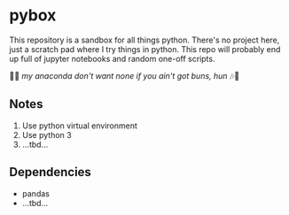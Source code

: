 # pybox

This repository is a sandbox for all things python. There's no project here, just a scratch pad where I try things in python. This repo will probably end up full of jupyter notebooks and random one-off scripts.

🎵🎶 _my anaconda don't want none if you ain't got buns, hun_ 🎶🎵

## Notes

1. Use python virtual environment
2. Use python 3
3. ...tbd...

## Dependencies

- pandas
- ...tbd...

